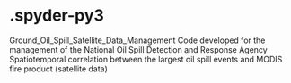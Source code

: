# .spyder-py3
Ground_Oil_Spill_Satellite_Data_Management
Code developed for the management of the National Oil Spill Detection and Response Agency 
Spatiotemporal correlation between the largest oil spill events and MODIS fire product (satellite data)
